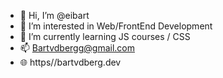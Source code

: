 - 👋 Hi, I’m @eibart
- 👀 I’m interested in Web/FrontEnd Development
- 🌱 I’m currently learning JS courses / CSS
- 📫 Bartvdbergg@gmail.com
- 🌐 https//bartvdberg.dev
<!---
eibart/eibart is a ✨ special ✨ repository because its `README.md` (this file) appears on your GitHub profile.
You can click the Preview link to take a look at your changes.
--->
